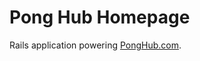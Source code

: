 Pong Hub Homepage
=================

Rails application powering [PongHub.com](http://ponghub.com/).
